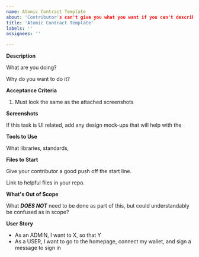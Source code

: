 ```yaml
---
name: Atomic Contract Template
about: 'Contributor's can't give you what you want if you can't describe what you need!'
title: 'Atomic Contract Template'
labels: ''
assignees: ''

---
```


**Description**

What are you doing?

Why do you want to do it?

**Acceptance Criteria**

1. Must look the same as the attached screenshots

**Screenshots**

If this task is UI related, add any design mock-ups that will help with the 

**Tools to Use**

What libraries, standards, 

**Files to Start**

Give your contributor a good push off the start line.

Link to helpful files in your repo.

**What's Out of Scope**

What ***DOES NOT*** need to be done as part of this, but could understandably be confused as in scope?

**User Story**

- As an ADMIN, I want to X, so that Y
- As a USER, I want to go to the homepage, connect my wallet, and sign a message to sign in

